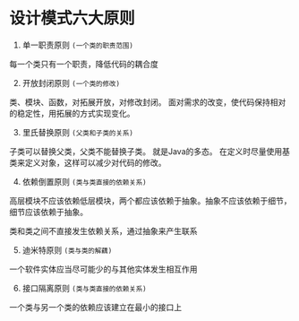 # 设计模式六大原则
1. 单一职责原则 `(一个类的职责范围)`

每一个类只有一个职责，降低代码的耦合度

2. 开放封闭原则 `(一个类的修改)`

类、模块、函数，对拓展开放，对修改封闭。
面对需求的改变，使代码保持相对的稳定性，用拓展的方式实现变化。

3. 里氏替换原则 `(父类和子类的关系)`

子类可以替换父类，父类不能替换子类。 就是Java的多态。 在定义时尽量使用基类来定义对象，这样可以减少对代码的修改。

4. 依赖倒置原则 `(类与类直接的依赖关系)`

高层模块不应该依赖低层模块，两个都应该依赖于抽象。抽象不应该依赖于细节，细节应该依赖于抽象。

类和类之间不直接发生依赖关系，通过抽象来产生联系

5. 迪米特原则 `(类与类的解藕)`

一个软件实体应当尽可能少的与其他实体发生相互作用

6. 接口隔离原则 `(类与类直接的依赖关系)`

一个类与另一个类的依赖应该建立在最小的接口上
